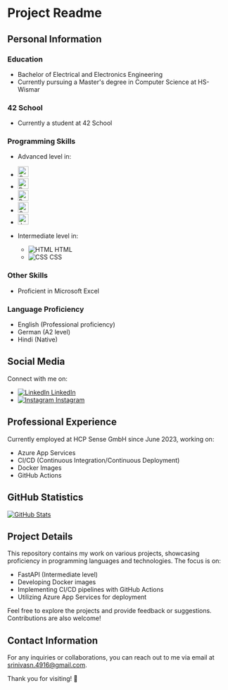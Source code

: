 # Project Readme

## Personal Information

### Education
- Bachelor of Electrical and Electronics Engineering
- Currently pursuing a Master's degree in Computer Science at HS-Wismar

### 42 School
- Currently a student at 42 School

### Programming Skills
- Advanced level in:
- <img src="https://img.icons8.com/color/48/000000/c-programming.png" alt="C Icon" width="24"/>
- <img src="https://img.icons8.com/color/48/000000/python.png" alt="Python Icon" width="24"/>
- <img src="https://img.icons8.com/color/48/000000/r.png" alt="R Icon" width="24"/>
- <img src="https://img.icons8.com/color/48/000000/c-programming.png" alt="C++ Icon" width="24"/>
- <img src="https://img.icons8.com/color/48/000000/c-programming.png" alt="Javascript Icon" width="24"/>

- Intermediate level in:
  - ![HTML](icons/html.png) HTML
  - ![CSS](icons/css.png) CSS

### Other Skills
- Proficient in Microsoft Excel

### Language Proficiency
- English (Professional proficiency)
- German (A2 level)
- Hindi (Native)

## Social Media

Connect with me on:
- [![LinkedIn](icons/linkedin.png) LinkedIn](https://www.linkedin.com/in/your-linkedin-profile)
- [![Instagram](icons/instagram.png) Instagram](https://www.instagram.com/your-instagram-profile)

## Professional Experience

Currently employed at HCP Sense GmbH since June 2023, working on:
- Azure App Services
- CI/CD (Continuous Integration/Continuous Deployment)
- Docker Images
- GitHub Actions

## GitHub Statistics

[![GitHub Stats](https://github-readme-stats.vercel.app/api?username=snagulap&show_icons=true&count_private=true&hide=issues,contribs&theme=radical)](https://github.com/snagulap/github-readme-stats)

## Project Details

This repository contains my work on various projects, showcasing proficiency in programming languages and technologies. The focus is on:
- FastAPI (Intermediate level)
- Developing Docker images
- Implementing CI/CD pipelines with GitHub Actions
- Utilizing Azure App Services for deployment

Feel free to explore the projects and provide feedback or suggestions. Contributions are also welcome!

## Contact Information

For any inquiries or collaborations, you can reach out to me via email at srinivasn.4916@gmail.com.

Thank you for visiting! 🚀

